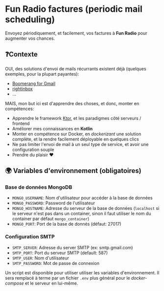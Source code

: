 # Fun Radio factures (periodic mail scheduling)

Envoyez périodiquement, et facilement, vos factures à **Fun Radio** pour augmenter vos chances.

## ❓Contexte

OUI, des solutions d'envoi de mails récurrants existent déjà (quelques exemples, pour la plupart payantes):

- [Boomerang for Gmail](https://www.boomeranggmail.com/l/how-to-send-recurring-emails.html)
- [rightinbox](https://www.rightinbox.com/features/recurring-emails)
- ...

MAIS, mon but ici est d'apprendre des choses, et donc, monter en compétences:

- Apprendre le framework [Ktor](https://ktor.io/), et les paradigmes côté serveurs / frontend
- Améliorer mes connaissances en **Kotlin**
- Monter en compétence sur Docker, en *dockerizant* une solution complète, et la rendre facilement déployable en quelques clics
- Ne pas limiter l'envoi de mail à un seul type de service, et avoir une configuration souple
- Prendre du plaisir ❤️

## 🌍 Variables d'environnement (obligatoires)

### Base de données MongoDB

- `MONGO_USERNAME`: Nom d'utilisateur pour accéder à la base de données
- `MONGO_PASSWORD`: Password de l'utilisateur
- `MONGO_HOSTNAME`: Adresse du serveur de la base de données (`localhost` si le serveur n'est pas dans un container, sinon il faut utiliser le nom du container par défaut `mongo_container`)
- `MONGO_PORT`: Port de la base de donnés (défaut: 27017)

### Configuration SMTP

- `SMTP_SERVER`: Adresse du server SMTP (ex: smtp.gmail.com)
- `SMTP_PORT`: Port du serveur SMTP (default: 587)
- `SMTP_USER`: Nom d'utilisateur
- `SMTP_PASSWORD`: Mot de passe de connexion

Un script est disponible pour utiliser utiliser les variables d'environnement. Il sera remplacé à terme par un fichier `.env` plus général pour le _docker-compose_ et le serveur en lui-même.
